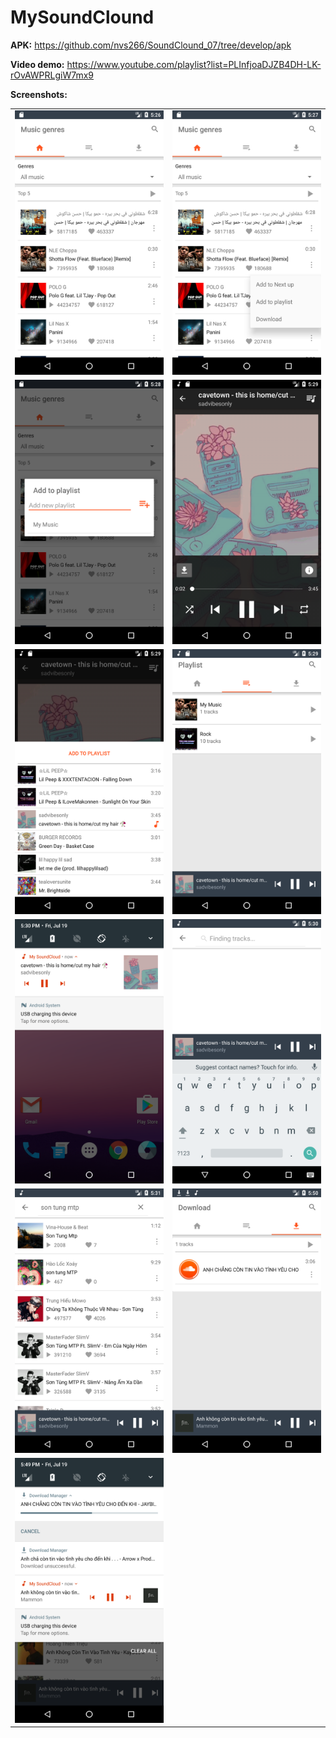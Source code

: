 # MySoundClound
**APK:** https://github.com/nvs266/SoundClound_07/tree/develop/apk

**Video demo:** https://www.youtube.com/playlist?list=PLInfjoaDJZB4DH-LK-rOvAWPRLgiW7mx9

**Screenshots:**

|   |  |
| ------------- | ------------- |
| ![](https://github.com/nvs266/SoundClound_07/blob/develop/screenshots/HOME.png) | ![](https://github.com/nvs266/SoundClound_07/blob/develop/screenshots/HOME_1.png)  |
| ![](https://github.com/nvs266/SoundClound_07/blob/develop/screenshots/HOME_2.png)  | ![](https://github.com/nvs266/SoundClound_07/blob/develop/screenshots/PLAY_MUSIC.png)  |
| ![](https://github.com/nvs266/SoundClound_07/blob/develop/screenshots/NEXT_UP.png) | ![](https://github.com/nvs266/SoundClound_07/blob/develop/screenshots/PLAYLIST.png) |
| ![](https://github.com/nvs266/SoundClound_07/blob/develop/screenshots/NOTIFICATION.png) | ![](https://github.com/nvs266/SoundClound_07/blob/develop/screenshots/SEARCH.png) |
| ![](https://github.com/nvs266/SoundClound_07/blob/develop/screenshots/SEARCH_1.png) | ![](https://github.com/nvs266/SoundClound_07/blob/develop/screenshots/DOWNLOAD.png) |
| ![](https://github.com/nvs266/SoundClound_07/blob/develop/screenshots/DOWNLOAD_PROGRESS.png) | |
